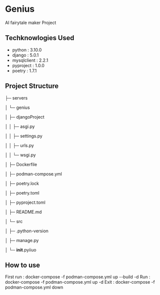 # Genius

AI fairytale maker Project

## Techknowlogies Used

- python : 3.10.0
- django : 5.0.1
- mysqlclient : 2.2.1
- pyproject : 1.0.0
- poetry : 1.7.1

## Project Structure
├─ servers

│  └─ genius

│     ├─ djangoProject

│     │  ├─ asgi.py

│     │  ├─ settings.py

│     │  ├─ urls.py

│     │  └─ wsgi.py

│     ├─ Dockerfile

│     ├─ podman-compose.yml

│     ├─ poetry.lock

│     ├─ poetry.toml

│     ├─ pyproject.toml

│     ├─ README.md

│     └─ src

│        ├─ .python-version

│        ├─ manage.py

│        └─ __init__.pyiiuo

## How to use
First run : docker-compose -f podman-compose.yml up --build -d
Run :  docker-compose -f podman-compose.yml up -d
Exit :  docker-compose -f podman-compose.yml down
